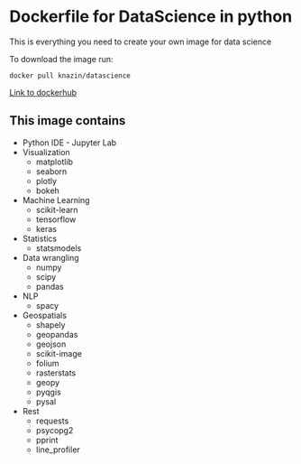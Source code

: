 # Dockerfile for DataScience in python

This is everything you need to create your own image for data science

To download the image run:
```
docker pull knazin/datascience
```

[Link to dockerhub](https://hub.docker.com/r/knazin/datascience)

## This image contains

* Python IDE - Jupyter Lab
* Visualization
    * matplotlib
    * seaborn
    * plotly
    * bokeh
* Machine Learning
    * scikit-learn
    * tensorflow
    * keras
* Statistics
    * statsmodels
* Data wrangling
    * numpy
    * scipy
    * pandas
* NLP
    * spacy
* Geospatials
    * shapely
    * geopandas
    * geojson
    * scikit-image
    * folium
    * rasterstats
    * geopy
    * pyqgis
    * pysal
* Rest
    * requests
    * psycopg2
    * pprint
    * line_profiler
